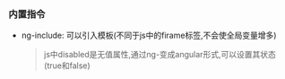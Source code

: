 ### 内置指令

* ng-include: 可以引入模板\(不同于js中的firame标签,不会使全局变量增多\)
  > js中disabled是无值属性,通过ng-变成angular形式,可以设置其状态\(true和false\)



